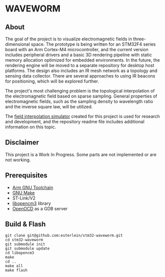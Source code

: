 # **WAVEWORM**

## About
The goal of the project is to visualize electromagnetic fields in three-dimensional space. The prototype is being written for an STM32F4 series board with an Arm Cortex-M4 microcontroller, and the current version includes peripheral drivers and a basic 3D rendering pipeline with static memory allocation optimized for embedded environments. In the future, the rendering engine will be moved to a separate repository for desktop host platforms. The design also includes an IR mesh network as a topology and sensing data collector. There are several approaches to using IR beacons for positioning, which will be explored further.

The project's most challenging problem is the topological interpolation of the electromagnetic field based on sparse sampling. General properties of electromagnetic fields, such as the sampling density to wavelength ratio and the inverse square law, will be utilized.

The [field interpolation simulator](https://github.com/esterlein/waveworm-field-caster) created for this project is used for research and development, and the repository readme file includes additional information on this topic.

## Disclaimer
This project is a Work In Progress. Some parts are not implemented or are not working.

## Prerequisites
* [Arm GNU Toolchain](https://developer.arm.com/Tools%20and%20Software/GNU%20Toolchain)
* [GNU Make](https://www.gnu.org/software/make/)
* ST-Link/V2
* [libopencm3](https://github.com/libopencm3/libopencm3) library
* [OpenOCD](https://openocd.org/) as a GDB server

## Build & Flash
```
git clone git@github.com:esterlein/stm32-waveworm.git
cd stm32-waveworm
git submodule init
git submodule update
cd libopencm3
make
cd ..
make all
make flash
```
